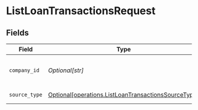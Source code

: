 # ListLoanTransactionsRequest


## Fields

| Field                                                                                                                | Type                                                                                                                 | Required                                                                                                             | Description                                                                                                          | Example                                                                                                              |
| -------------------------------------------------------------------------------------------------------------------- | -------------------------------------------------------------------------------------------------------------------- | -------------------------------------------------------------------------------------------------------------------- | -------------------------------------------------------------------------------------------------------------------- | -------------------------------------------------------------------------------------------------------------------- |
| `company_id`                                                                                                         | *Optional[str]*                                                                                                      | :heavy_check_mark:                                                                                                   | Unique identifier for a company.                                                                                     | 8a210b68-6988-11ed-a1eb-0242ac120002                                                                                 |
| `source_type`                                                                                                        | [Optional[operations.ListLoanTransactionsSourceType]](undefined/models/operations/listloantransactionssourcetype.md) | :heavy_check_mark:                                                                                                   | Data source type                                                                                                     |                                                                                                                      |